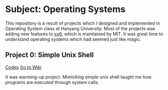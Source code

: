 # Subject: Operating Systems

This repository is a result of projects which I designed and implemented in Operating System class at Hanyang University. Most of the projects was adding new features to [xv6](https://github.com/mit-pdos/xv6-public), which is maintained by MIT. It was great time to understand operating systems which had seemed just like magic.

## Project 0: Simple Unix Shell

[Codes](https://github.com/hrzon/Class_OperatingSystems_xv6/blob/master/proj_shell/shell.c)
[Go to Wiki]()

It was warming-up project. Mimicking simple unix shell taught me how programs are executed through system calls.
